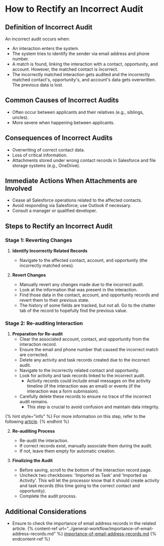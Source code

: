 # How to Rectify an Incorrect Audit

## Definition of Incorrect Audit

An incorrect audit occurs when:

- An interaction enters the system.
- The system tries to identify the sender via email address and phone number.
- A match is found, linking the interaction with a contact, opportunity, and account. However, the matched contact is incorrect.
- The incorrectly matched interaction gets audited and the incorrectly matched contact's, opportunity's, and account's data gets overwritten. The previous data is lost.

## Common Causes of Incorrect Audits

- Often occur between applicants and their relatives (e.g., siblings, uncles).
- More severe when happening between applicants.

## Consequences of Incorrect Audits

- Overwriting of correct contact data.
- Loss of critical information.
- Attachments stored under wrong contact records in Salesforce and file storage systems (e.g., OneDrive).

## Immediate Actions When Attachments are Involved

- Cease all Salesforce operations related to the affected contacts.
- Avoid responding via Salesforce; use Outlook if necessary.
- Consult a manager or qualified developer.

## Steps to Rectify an Incorrect Audit

### Stage 1: Reverting Changes

1. **Identify Incorrectly Related Records**
   - Navigate to the affected contact, account, and opportunity (the incorrectly matched ones).

2. **Revert Changes**
   - Manually revert any changes made due to the incorrect audit. 
   - Look at the information that was present in the interaction.
   - Find those data in the contact, account, and opportunity records and revert them to their previous state.
   - The history of some fields are tracked, but not all. Go to the chatter tab of the record to hopefully find the previous value.

### Stage 2: Re-auditing Interaction

1. **Preparation for Re-audit**
   - Clear the associated account, contact, and opportunity from the interaction record.
   - Ensure the email and phone number that caused the incorrect match are corrected.
   - Delete any activity and task records created due to the incorrect audit.
    - Navigate to the incorrectly related contact and opportunity.
    - Look for activity and task records linked to the incorrect audit.
        - Activity records could include email messages on the activity timeline (if the interaction was an email) or events (if the interaction was a form submission).
    - Carefully delete these records to ensure no trace of the incorrect audit remains.
        - This step is crucial to avoid confusion and maintain data integrity.

{% hint style="info" %}
For more information on this step, refer to the following [article](resolving-missing-emails-and-tasks-on-opportunities-activity-timeline.md).
{% endhint %}

2. **Re-auditing Process**
   - Re-audit the interaction.
   - If correct records exist, manually associate them during the audit.
   - If not, leave them empty for automatic creation.

3. **Finalizing the Audit**
   - Before saving, scroll to the bottom of the interaction record page.
   - Uncheck two checkboxes: 'Imported as Task' and 'Imported as Activity'. This will let the processor know that it should create activity and task records (this time going to the correct contact and opportunity).
   - Complete the audit process.

## Additional Considerations

- Ensure to check the importance of email address records in the related article.
{% content-ref url="../general-workflow/importance-of-email-address-records.md" %}
[importance-of-email-address-records.md](../general-workflow/importance-of-email-address-records.md)
{% endcontent-ref %}
